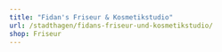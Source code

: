 ```yaml
---
title: "Fidan's Friseur & Kosmetikstudio"
url: /stadthagen/fidans-friseur-und-kosmetikstudio/
shop: Friseur
---
```

